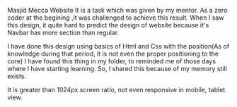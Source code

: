 Masjid Mecca Website
It is a task which was given by my mentor.
As a zero coder at the begining ,it was challenged to achieve this result.
When I saw this design, it quite hard to predict the design of website because it's Navbar has more section than regular.

I have done this design using basics of Html and Css with the position(As of knowledge during that period, it is not even the proper positioning to the core)
I have found this thing in my folder, to reminded me of those days where I have starting learning.
So, I shared this because of my memory still exists.

It is greater than 1024px screen ratio, not even responsive in mobile, tablet view.
